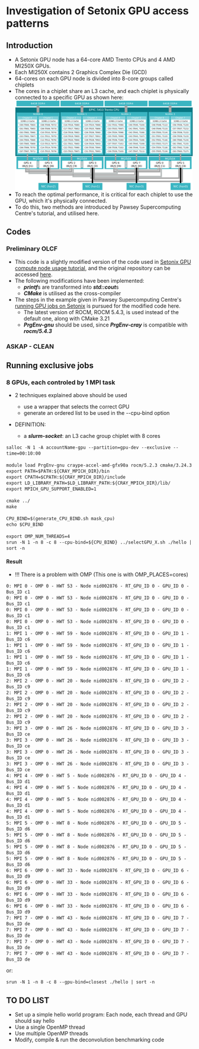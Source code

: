 # Investigation of Setonix GPU access patterns

## Introduction
- A Setonix GPU node has a 64-core AMD Trento CPUs and 4 AMD MI250X GPUs. 
- Each MI250X contains 2 Graphics Complex Die (GCD)
- 64-cores on each GPU node is divided into 8-core groups called chiplets 
- The cores in a chiplet share an L3 cache, and each chiplet is physically connected to a specific GPU as shown here: ![Setonix - GPU node architecture](figures/Setonix-GPU-Node.png)
- To reach the optimal performance, it is critical for each chiplet to use the GPU, which it's physically connected.
- To do this, two methods are introduced by Pawsey Supercomputing Centre's tutorial, and utilised here. 

## Codes
### Preliminary OLCF
- This code is a slightly modified version of the code used in [Setonix GPU compute node usage tutorial](https://support.pawsey.org.au/documentation/display/US/Example+Slurm+Batch+Scripts+for+Setonix+on+GPU+Compute+Nodes), and the original repository can be accessed [here](https://github.com/PawseySC/hello_jobstep). 
- The following modifications have been implemented:
    - ***printf***s are transformed into ***std::cout***s
    - ***CMake*** is utilised as the cross-compiler
- The steps in the example given in Pawsey Supercomputing Centre's [running GPU jobs on Setonix](https://support.pawsey.org.au/documentation/display/US/Example+Slurm+Batch+Scripts+for+Setonix+on+GPU+Compute+Nodes) is pursued for the modified code here.
    - The latest version of ROCM, ROCM 5.4.3, is used instead of the default one, along with CMake 3.21
    - ***PrgEnv-gnu*** should be used, since ***PrgEnv-cray*** is compatible with ***rocm/5.4.3***
    
### ASKAP - CLEAN


## Running exclusive jobs 
### 8 GPUs, each controled by 1 MPI task 
- 2 techniques explained above should be used
    - use a wrapper that selects the correct GPU
    - generate an ordered list to be used in the --cpu-bind option


- DEFINITION:
    - a ***slurm-socket***: an L3 cache group chiplet with 8 cores

```
salloc -N 1 -A accountName-gpu --partition=gpu-dev --exclusive --time=00:10:00

module load PrgEnv-gnu craype-accel-amd-gfx90a rocm/5.2.3 cmake/3.24.3
export PATH=$PATH:${CRAY_MPICH_DIR}/bin
export CPATH=$CPATH:${CRAY_MPICH_DIR}/include
export LD_LIBRARY_PATH=$LD_LIBRARY_PATH:${CRAY_MPICH_DIR}/lib/
export MPICH_GPU_SUPPORT_ENABLED=1

cmake ../
make

CPU_BIND=$(generate_CPU_BIND.sh mask_cpu)
echo $CPU_BIND

export OMP_NUM_THREADS=4
srun -N 1 -n 8 -c 8 --cpu-bind=${CPU_BIND} ../selectGPU_X.sh ./hello | sort -n
```

#### Result
- !!! There is a problem with OMP (This one is with OMP_PLACES=cores)
```
0: MPI 0 - OMP 0 - HWT 53 - Node nid002876 - RT_GPU_ID 0 - GPU_ID 0 - Bus_ID c1
0: MPI 0 - OMP 0 - HWT 53 - Node nid002876 - RT_GPU_ID 0 - GPU_ID 0 - Bus_ID c1
0: MPI 0 - OMP 0 - HWT 53 - Node nid002876 - RT_GPU_ID 0 - GPU_ID 0 - Bus_ID c1
0: MPI 0 - OMP 0 - HWT 53 - Node nid002876 - RT_GPU_ID 0 - GPU_ID 0 - Bus_ID c1
1: MPI 1 - OMP 0 - HWT 59 - Node nid002876 - RT_GPU_ID 0 - GPU_ID 1 - Bus_ID c6
1: MPI 1 - OMP 0 - HWT 59 - Node nid002876 - RT_GPU_ID 0 - GPU_ID 1 - Bus_ID c6
1: MPI 1 - OMP 0 - HWT 59 - Node nid002876 - RT_GPU_ID 0 - GPU_ID 1 - Bus_ID c6
1: MPI 1 - OMP 0 - HWT 59 - Node nid002876 - RT_GPU_ID 0 - GPU_ID 1 - Bus_ID c6
2: MPI 2 - OMP 0 - HWT 20 - Node nid002876 - RT_GPU_ID 0 - GPU_ID 2 - Bus_ID c9
2: MPI 2 - OMP 0 - HWT 20 - Node nid002876 - RT_GPU_ID 0 - GPU_ID 2 - Bus_ID c9
2: MPI 2 - OMP 0 - HWT 20 - Node nid002876 - RT_GPU_ID 0 - GPU_ID 2 - Bus_ID c9
2: MPI 2 - OMP 0 - HWT 20 - Node nid002876 - RT_GPU_ID 0 - GPU_ID 2 - Bus_ID c9
3: MPI 3 - OMP 0 - HWT 26 - Node nid002876 - RT_GPU_ID 0 - GPU_ID 3 - Bus_ID ce
3: MPI 3 - OMP 0 - HWT 26 - Node nid002876 - RT_GPU_ID 0 - GPU_ID 3 - Bus_ID ce
3: MPI 3 - OMP 0 - HWT 26 - Node nid002876 - RT_GPU_ID 0 - GPU_ID 3 - Bus_ID ce
3: MPI 3 - OMP 0 - HWT 26 - Node nid002876 - RT_GPU_ID 0 - GPU_ID 3 - Bus_ID ce
4: MPI 4 - OMP 0 - HWT 5 - Node nid002876 - RT_GPU_ID 0 - GPU_ID 4 - Bus_ID d1
4: MPI 4 - OMP 0 - HWT 5 - Node nid002876 - RT_GPU_ID 0 - GPU_ID 4 - Bus_ID d1
4: MPI 4 - OMP 0 - HWT 5 - Node nid002876 - RT_GPU_ID 0 - GPU_ID 4 - Bus_ID d1
4: MPI 4 - OMP 0 - HWT 5 - Node nid002876 - RT_GPU_ID 0 - GPU_ID 4 - Bus_ID d1
5: MPI 5 - OMP 0 - HWT 8 - Node nid002876 - RT_GPU_ID 0 - GPU_ID 5 - Bus_ID d6
5: MPI 5 - OMP 0 - HWT 8 - Node nid002876 - RT_GPU_ID 0 - GPU_ID 5 - Bus_ID d6
5: MPI 5 - OMP 0 - HWT 8 - Node nid002876 - RT_GPU_ID 0 - GPU_ID 5 - Bus_ID d6
5: MPI 5 - OMP 0 - HWT 8 - Node nid002876 - RT_GPU_ID 0 - GPU_ID 5 - Bus_ID d6
6: MPI 6 - OMP 0 - HWT 33 - Node nid002876 - RT_GPU_ID 0 - GPU_ID 6 - Bus_ID d9
6: MPI 6 - OMP 0 - HWT 33 - Node nid002876 - RT_GPU_ID 0 - GPU_ID 6 - Bus_ID d9
6: MPI 6 - OMP 0 - HWT 33 - Node nid002876 - RT_GPU_ID 0 - GPU_ID 6 - Bus_ID d9
6: MPI 6 - OMP 0 - HWT 33 - Node nid002876 - RT_GPU_ID 0 - GPU_ID 6 - Bus_ID d9
7: MPI 7 - OMP 0 - HWT 43 - Node nid002876 - RT_GPU_ID 0 - GPU_ID 7 - Bus_ID de
7: MPI 7 - OMP 0 - HWT 43 - Node nid002876 - RT_GPU_ID 0 - GPU_ID 7 - Bus_ID de
7: MPI 7 - OMP 0 - HWT 43 - Node nid002876 - RT_GPU_ID 0 - GPU_ID 7 - Bus_ID de
7: MPI 7 - OMP 0 - HWT 43 - Node nid002876 - RT_GPU_ID 0 - GPU_ID 7 - Bus_ID de
```

or:
```
srun -N 1 -n 8 -c 8 --gpu-bind=closest ./hello | sort -n
```

## TO DO LIST
- Set up a simple hello world program: Each node, each thread and GPU should say hello
- Use a single OpenMP thread
- Use multiple OpenMP threads
- Modify, compile & run the deconvolution benchmarking code



